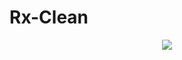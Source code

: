 # Rx-Clean

<p align="center">
  <img src="https://github.com/iamjosephmj/master/Rx-Clean/repo-res/images/clean.png" />
</p>

